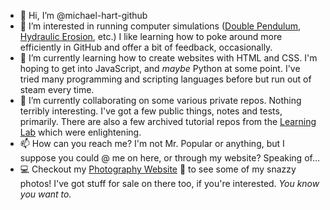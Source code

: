 * 👋 Hi, I’m @michael-hart-github
* 👀 I’m interested in running computer simulations ([Double Pendulum](https://github.com/DinoZ1729/Double-Pendulum), [Hydraulic Erosion](https://github.com/SebLague/Hydraulic-Erosion), etc.) I like learning how to poke around more efficiently in GitHub and offer a bit of feedback, occasionally.
* 🌱 I’m currently learning how to create websites with HTML and CSS. I'm hoping to get into JavaScript, and *maybe* Python at some point. I've tried many programming and scripting languages before but run out of steam every time.
* 💞️ I’m currently collaborating on some various private repos. Nothing terribly interesting. I've got a few public things, notes and tests, primarily. There are also a few archived tutorial repos from the [Learning Lab](learn.github.com) which were enlightening.
* 📫 How can you reach me? I'm not Mr. Popular or anything, but I suppose you could @ me on here, or through my website? Speaking of...
* 💻 Checkout my [Photography Website](https://www.hartphotographs.com/) 📸 to see some of my snazzy photos! I've got stuff for sale on there too, if you're interested. *You know you want to.*


<!---
michael-hart-github/michael-hart-github is a ✨ special ✨ repository because its `README.md` (this file) appears on your GitHub profile.
You can click the Preview link to take a look at your changes.
--->
